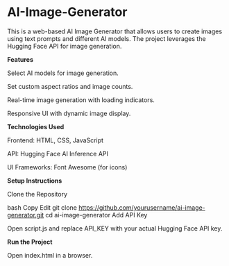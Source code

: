 # AI-Image-Generator

This is a web-based AI Image Generator that allows users to create images using text prompts and different AI models. The project leverages the Hugging Face API for image generation.

**Features**

Select AI models for image generation.

Set custom aspect ratios and image counts.

Real-time image generation with loading indicators.

Responsive UI with dynamic image display.



**Technologies Used**

Frontend: HTML, CSS, JavaScript

API: Hugging Face AI Inference API

UI Frameworks: Font Awesome (for icons)



**Setup Instructions**


Clone the Repository

bash
Copy
Edit
git clone https://github.com/yourusername/ai-image-generator.git
cd ai-image-generator
Add API Key


Open script.js and replace API_KEY with your actual Hugging Face API key.


**Run the Project**

Open index.html in a browser.

